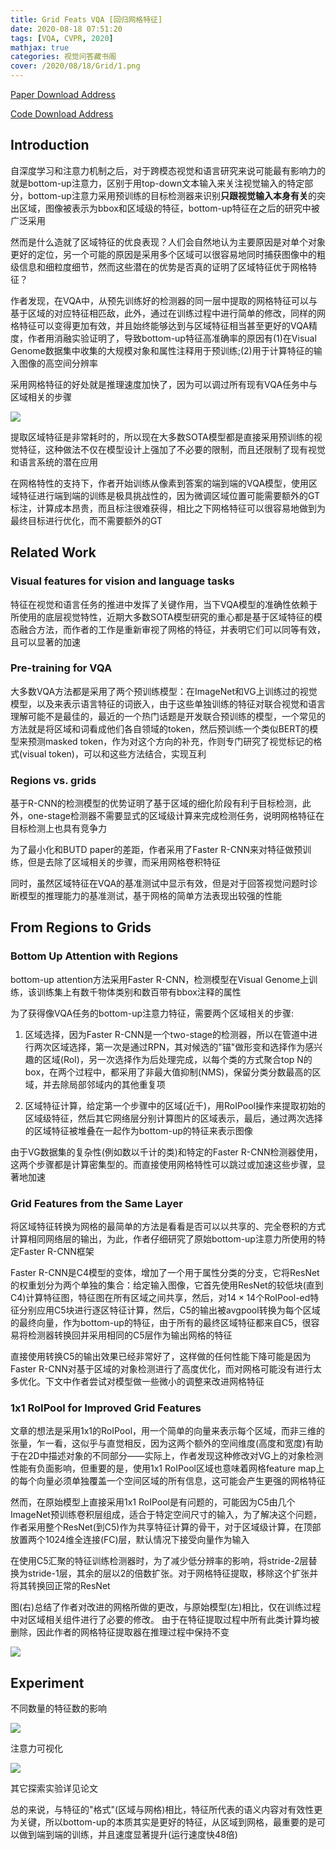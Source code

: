 ```yaml
---
title: Grid Feats VQA [回归网格特征]
date: 2020-08-18 07:51:20
tags: [VQA, CVPR, 2020]
mathjax: true
categories: 视觉问答藏书阁
cover: /2020/08/18/Grid/1.png
---
```

[Paper Download Address](https://arxiv.org/abs/2001.03615)

[Code Download Address](https://github.com/facebookresearch/grid-feats-vqa)

## Introduction

自深度学习和注意力机制之后，对于跨模态视觉和语言研究来说可能最有影响力的就是bottom-up注意力，区别于用top-down文本输入来关注视觉输入的特定部分，bottom-up注意力采用预训练的目标检测器来识别**只跟视觉输入本身有关**的突出区域，图像被表示为bbox和区域级的特征，bottom-up特征在之后的研究中被广泛采用

然而是什么造就了区域特征的优良表现？人们会自然地认为主要原因是对单个对象更好的定位，另一个可能的原因是采用多个区域可以很容易地同时捕获图像中的粗级信息和细粒度细节，然而这些潜在的优势是否真的证明了区域特征优于网格特征？

作者发现，在VQA中，从预先训练好的检测器的同一层中提取的网格特征可以与基于区域的对应特征相匹敌，此外，通过在训练过程中进行简单的修改，同样的网格特征可以变得更加有效，并且始终能够达到与区域特征相当甚至更好的VQA精度，作者用消融实验证明了，导致bottom-up特征高准确率的原因有(1)在Visual Genome数据集中收集的大规模对象和属性注释用于预训练;(2)用于计算特征的输入图像的高空间分辨率

采用网格特征的好处就是推理速度加快了，因为可以调过所有现有VQA任务中与区域相关的步骤

![](1.png)

提取区域特征是非常耗时的，所以现在大多数SOTA模型都是直接采用预训练的视觉特征，这种做法不仅在模型设计上强加了不必要的限制，而且还限制了现有视觉和语言系统的潜在应用

在网格特性的支持下，作者开始训练从像素到答案的端到端的VQA模型，使用区域特征进行端到端的训练是极具挑战性的，因为微调区域位置可能需要额外的GT标注，计算成本昂贵，而且标注很难获得，相比之下网格特征可以很容易地做到为最终目标进行优化，而不需要额外的GT

## Related Work

### Visual features for vision and language tasks

特征在视觉和语言任务的推进中发挥了关键作用，当下VQA模型的准确性依赖于所使用的底层视觉特性，近期大多数SOTA模型研究的重心都是基于区域特征的模态融合方法，而作者的工作是重新审视了网格的特征，并表明它们可以同等有效，且可以显著的加速

### Pre-training for VQA

大多数VQA方法都是采用了两个预训练模型：在ImageNet和VG上训练过的视觉模型，以及来表示语言特征的词嵌入，由于这些单独训练的特征对联合视觉和语言理解可能不是最佳的，最近的一个热门话题是开发联合预训练的模型，一个常见的方法就是将区域和词看成他们各自领域的token，然后预训练一个类似BERT的模型来预测masked token，作为对这个方向的补充，作则专门研究了视觉标记的格式(visual token)，可以和这些方法结合，实现互利

### Regions vs. grids

基于R-CNN的检测模型的优势证明了基于区域的细化阶段有利于目标检测，此外，one-stage检测器不需要显式的区域级计算来完成检测任务，说明网格特征在目标检测上也具有竞争力

为了最小化和BUTD paper的差距，作者采用了Faster R-CNN来对特征做预训练，但是去除了区域相关的步骤，而采用网格卷积特征

同时，虽然区域特征在VQA的基准测试中显示有效，但是对于回答视觉问题时诊断模型的推理能力的基准测试，基于网格的简单方法表现出较强的性能

## From Regions to Grids

### Bottom Up Attention with Regions

bottom-up attention方法采用Faster R-CNN，检测模型在Visual Genome上训练，该训练集上有数千物体类别和数百带有bbox注释的属性

为了获得像VQA任务的bottom-up注意力特征，需要两个区域相关的步骤:

1. 区域选择，因为Faster R-CNN是一个two-stage的检测器，所以在管道中进行两次区域选择，第一次是通过RPN，其对候选的"锚"做形变和选择作为感兴趣的区域(RoI)，另一次选择作为后处理完成，以每个类的方式聚合top N的box，在两个过程中，都采用了非最大值抑制(NMS)，保留分类分数最高的区域，并去除局部邻域内的其他重复项

2. 区域特征计算，给定第一个步骤中的区域(近千)，用RoIPool操作来提取初始的区域级特征，然后其它网络层分别计算图片的区域表示，最后，通过两次选择的区域特征被堆叠在一起作为bottom-up的特征来表示图像

由于VG数据集的复杂性(例如数以千计的类)和特定的Faster R-CNN检测器使用，这两个步骤都是计算密集型的。而直接使用网格特性可以跳过或加速这些步骤，显著地加速

### Grid Features from the Same Layer

将区域特征转换为网格的最简单的方法是看看是否可以以共享的、完全卷积的方式计算相同网络层的输出，为此，作者仔细研究了原始bottom-up注意力所使用的特定Faster R-CNN框架

Faster R-CNN是C4模型的变体，增加了一个用于属性分类的分支，它将ResNet的权重划分为两个单独的集合：给定输入图像，它首先使用ResNet的较低块(直到C4)计算特征图，特征图在所有区域之间共享，然后，对$14 \times 14$个RoIPool-ed特征分别应用C5块进行逐区特征计算，然后，C5的输出被avgpool转换为每个区域的最终向量，作为bottom-up的特征，由于所有的最终区域特征都来自C5，很容易将检测器转换回并采用相同的C5层作为输出网格的特征

直接使用转换C5的输出效果已经非常好了，这样做的任何性能下降可能是因为Faster R-CNN对基于区域的对象检测进行了高度优化，而对网格可能没有进行太多优化。下文中作者尝试对模型做一些微小的调整来改进网格特征

### 1x1 RoIPool for Improved Grid Features

文章的想法是采用1x1的RoIPool，用一个简单的向量来表示每个区域，而非三维的张量，乍一看，这似乎与直觉相反，因为这两个额外的空间维度(高度和宽度)有助于在2D中描述对象的不同部分——实际上，作者发现这种修改对VG上的对象检测性能有负面影响，但重要的是，使用1x1 RoIPool区域也意味着网格feature map上的每个向量必须单独覆盖一个空间区域的所有信息，这可能会产生更强的网格特征

然而，在原始模型上直接采用1x1 RoIPool是有问题的，可能因为C5由几个ImageNet预训练卷积层组成，适合于特定空间尺寸的输入，为了解决这个问题，作者采用整个ResNet(到C5)作为共享特征计算的骨干，对于区域级计算，在顶部放置两个1024维全连接(FC)层，默认情况下接受向量作为输入

在使用C5汇聚的特征训练检测器时，为了减少低分辨率的影响，将stride-2层替换为stride-1层，其余的层以2的倍数扩张。对于网格特征提取，移除这个扩张并将其转换回正常的ResNet

图(右)总结了作者对改进的网格所做的更改，与原始模型(左)相比，仅在训练过程中对区域相关组件进行了必要的修改。 由于在特征提取过程中所有此类计算均被删除，因此作者的网格特征提取器在推理过程中保持不变

![](2.png)

## Experiment

不同数量的特征数的影响

![](3.png)

注意力可视化

![](4.png)

其它探索实验详见论文

总的来说，与特征的"格式"(区域与网格)相比，特征所代表的语义内容对有效性更为关键，所以bottom-up的本质其实是更好的特征，从区域到网格，最重要的是可以做到端到端的训练，并且速度显著提升(运行速度快48倍)